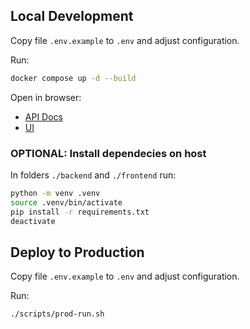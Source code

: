 
## Local Development

Copy file `.env.example` to `.env` and adjust configuration.

Run:

```bash
docker compose up -d --build
```

Open in browser:
- [API Docs](http://localhost/api/docs)
- [UI](http://localhost/)


### OPTIONAL: Install dependecies on host

In folders `./backend` and `./frontend` run:

```bash
python -m venv .venv
source .venv/bin/activate
pip install -r requirements.txt
deactivate
```


## Deploy to Production

Copy file `.env.example` to `.env` and adjust configuration.

Run:

```bash
./scripts/prod-run.sh
```

